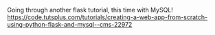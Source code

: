 Going through another flask tutorial, this time with MySQL!  
https://code.tutsplus.com/tutorials/creating-a-web-app-from-scratch-using-python-flask-and-mysql--cms-22972
